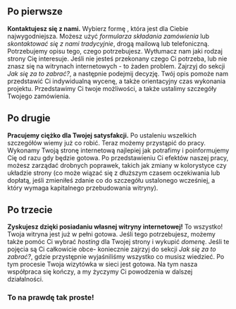 ## Po pierwsze
**Kontaktujesz się z nami.**
Wybierz formę , która jest dla Ciebie najwygodniejsza. Możesz użyć *formularza składania zamówienia* lub *skontaktować się z nami tradycyjnie*, drogą mailową lub telefoniczną. Potrzebujemy opisu tego, czego potrzebujesz. Wytłumacz nam jaki rodzaj strony Cię interesuje. Jeśli nie jesteś przekonany czego Ci potrzeba, lub nie znasz się na witrynach internetowych - to żaden problem. Zajrzyj do sekcji *Jak się za to zabrać?*, a następnie podejmij decyzję.
Twój opis pomoże nam przedstawić Ci indywidualną wycenę, a także orientacyjny czas wykonania projektu. Przedstawimy Ci twoje możliwości, a także ustalimy szczegóły Twojego zamówienia. 

## Po drugie
**Pracujemy ciężko dla Twojej satysfakcji.** Po ustaleniu wszelkich szczegółów wiemy już co robić. Teraz możemy przystąpić do pracy. Wykonamy Twoją stronę internetową najlepiej jak potrafimy i poinformujemy Cię od razu gdy będzie gotowa. Po przedstawieniu Ci efektów naszej pracy, możesz zarządać drobnych poprawek, takich jak zmiany w kolorystyce czy układzie strony (co może wiązać się z dłuższym czasem oczekiwania lub dopłatą, jeśli zmieniłeś zdanie co do szczegółu ustalonego wcześniej, a który wymaga kapitalnego przebudowania witryny).

## Po trzecie
**Zyskujesz dzięki posiadaniu własnej witryny internetowej!** To wszystko! Twoja witryna jest już w pełni gotowa. Jeśli tego potrzebujesz, możemy także pomóc Ci wybrać *hosting* dla Twojej strony i wykupić *domenę*. Jeśli te pojęcia są Ci całkowicie obce- koniecznie zajrzyj do sekcji *Jak się za to zabrać?*, gdzie przystępnie wyjaśniliśmy wszystko co musisz wiedzieć. Po tym procesie Twoja wizytówka w sieci jest gotowa. Na tym nasza współpraca się kończy, a my życzymy Ci powodzenia w dalszej działalności.

### To na prawdę tak proste!
